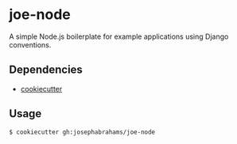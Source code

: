# joe-node

A simple Node.js boilerplate for example applications using Django conventions.

## Dependencies

-   [cookiecutter](https://github.com/cookiecutter/cookiecutter)

## Usage

```bash
$ cookiecutter gh:josephabrahams/joe-node
```
